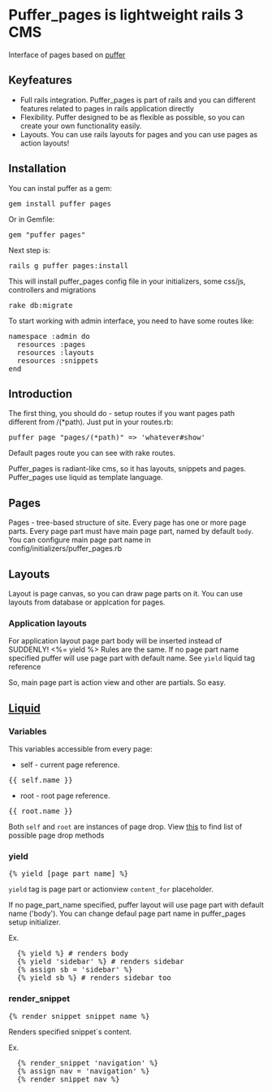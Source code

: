 # Puffer_pages is lightweight rails 3 CMS

Interface of pages based on [puffer](https://github.com/puffer/puffer)

## Keyfeatures

* Full rails integration. Puffer_pages is part of rails and you can different features related to pages in rails application directly
* Flexibility. Puffer designed to be as flexible as possible, so you can create your own functionality easily.
* Layouts. You can use rails layouts for pages and you can use pages as action layouts!

## Installation

You can instal puffer as a gem:
<pre>gem install puffer_pages</pre>
Or in Gemfile:
<pre>gem "puffer_pages"</pre>
Next step is:
<pre>rails g puffer_pages:install</pre>
This will install puffer_pages config file in your initializers, some css/js, controllers and migrations
<pre>rake db:migrate</pre>

To start working with admin interface, you need to have some routes like:
<pre>
namespace :admin do
  resources :pages
  resources :layouts
  resources :snippets
end
</pre>

## Introduction

The first thing, you should do - setup routes if you want pages path different from /(*path).
Just put in your routes.rb:
<pre>puffer_page "pages/(*path)" => 'whatever#show'</pre>
Default pages route you can see with rake routes.

Puffer_pages is radiant-like cms, so it has layouts, snippets and pages.
Puffer_pages use liquid as template language.

## Pages
Pages - tree-based structure of site.
Every page has one or more page parts.
Every page part must have main page part, named by default `body`. You can configure main page part name in config/initializers/puffer_pages.rb

## Layouts
Layout is page canvas, so you can draw page parts on it.
You can use layouts from database or applcation for pages.

### Application layouts
For application layout page part body will be inserted instead of SUDDENLY! <%= yield %>
Rules are the same. If no page part name specified puffer will use page part with default name.
See `yield` liquid tag reference

So, main page part is action view and other are partials. So easy.

## [Liquid](http://github.com/tobi/liquid/)

### Variables
This variables accessible from every page:

* self - current page reference.
<pre>{{ self.name }}</pre>
* root - root page reference.
<pre>{{ root.name }}</pre>
Both `self` and `root` are instances of page drop. View [this](https://github.com/puffer/puffer_pages/blob/master/lib/puffer_pages/liquid/page_drop.rb) to find list of possible page drop methods

### yield
<pre>{% yield [page_part_name] %}</pre>
`yield` tag is page part or actionview `content_for` placeholder.

If no page_part_name specified, puffer layout will use page part with default name ('body'). You can change defaul page part name in puffer_pages setup initializer.

Ex.
<pre>
  {% yield %} # renders body
  {% yield 'sidebar' %} # renders sidebar
  {% assign sb = 'sidebar' %}
  {% yield sb %} # renders sidebar too
</pre>

### render_snippet
<pre>{% render_snippet snippet_name %}</pre>
Renders specified snippet`s content.

Ex.
<pre>
  {% render_snippet 'navigation' %}
  {% assign nav = 'navigation' %}
  {% render_snippet nav %}
</pre>

